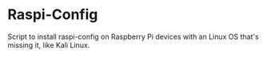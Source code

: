 # Raspi-Config
Script to install raspi-config on Raspberry Pi devices with an Linux OS that's missing it, like Kali Linux.
